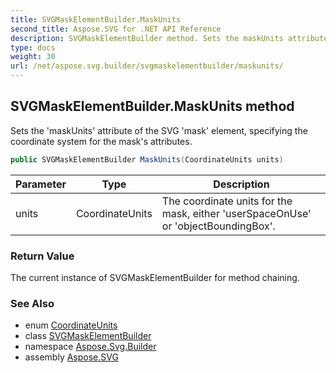```yaml
---
title: SVGMaskElementBuilder.MaskUnits
second_title: Aspose.SVG for .NET API Reference
description: SVGMaskElementBuilder method. Sets the maskUnits attribute of the SVG mask element specifying the coordinate system for the masks attributes
type: docs
weight: 30
url: /net/aspose.svg.builder/svgmaskelementbuilder/maskunits/
---
```

## SVGMaskElementBuilder.MaskUnits method

Sets the 'maskUnits' attribute of the SVG 'mask' element, specifying the coordinate system for the mask's attributes.

```csharp
public SVGMaskElementBuilder MaskUnits(CoordinateUnits units)
```

| Parameter | Type | Description |
| --- | --- | --- |
| units | CoordinateUnits | The coordinate units for the mask, either 'userSpaceOnUse' or 'objectBoundingBox'. |

### Return Value

The current instance of SVGMaskElementBuilder for method chaining.

### See Also

* enum [CoordinateUnits](../../coordinateunits/)
* class [SVGMaskElementBuilder](../)
* namespace [Aspose.Svg.Builder](../../../aspose.svg.builder/)
* assembly [Aspose.SVG](../../../)
